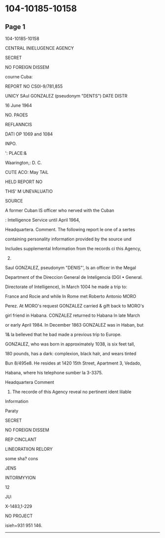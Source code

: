 # 104-10185-10158

## Page 1

104-10185-10158

CENTRAL INIELUGENCE AGENCY

SECRET

NO FOREIGN DISSEM

courne Cuba:

REPORT NO CS0I-9/781,855

UNICY SAul GONZALEZ (pseudonym "DENTS") DATE DISTR

16 June 1964

NO. PAOES

REFLANNCIS

DATI OP 1069 and 1084

INPO.

': PLACE:&

Waarington,: D. C.

CUTE ACO: May TAiL

HELD REPORT NO

THIS' M UNEVALUATIO

SOURCE

A former Cuban IS officer who nerved with the Cuban

: Intelligence Service until April 1964,

Headquartera. Comment. The following report le one of a sertes

containing personality information provided by the source und

Includes supplemental Information from the records ci this Agency,

2.

Saul GONZALEZ, pseudonym "DENIS"', ls an officer in the Megal

Department of the Direccion General de Inteligencia (DGI • General.

Directorate of Intelligence), In March 1004 he made a trip to:

France and Rocie and while In Rome met Roberto Antonio MORO

Perez. At MORO's request GONZALEZ carried & gift back to MORO's

girl friend in Habana. CONZALEZ returned to Habana In late March

or early April 1984. In December 1863 GONZALEZ was in Haban, but

1& la belleved that he bad made a previous trip to Europe.

GONZALEZ, who was born in approximately 1038, is six feet tall,

180 pounds, has a dark: complexion, black halr, and wears tinted

Bun 8/495e8. He resides at 1420 15th Street, Apartment 3, Vedado,

Habana, where his telephone sumber la 3-3375.

Headquartera Comment

1. The recorde of this Agency reveal no pertinent ident lilable

Information

Paraty

SECRET

NO FOREIGN DISSEM

REP CINCLANT

LINEORATIION RELORY

some sha? cons

JENS

INTORMYYION

12

JU:

X-1483,1-229

NO PROJECT

isieh+931 951 146.

---

